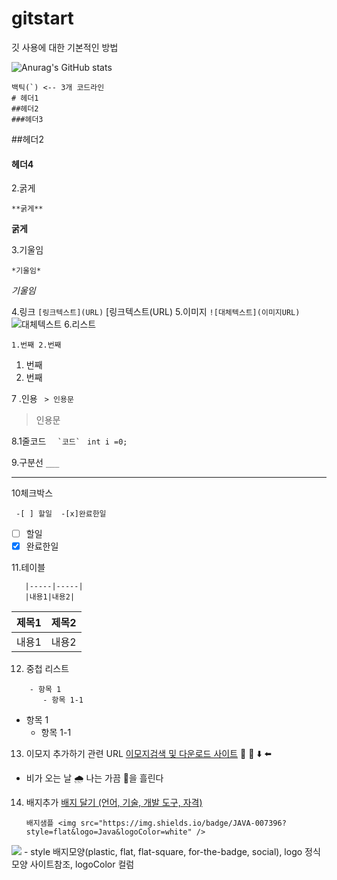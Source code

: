 # gitstart
깃 사용에 대한 기본적인 방법


![Anurag's GitHub stats](https://github-readme-stats.vercel.app/api?username=yoonginoh&show_icons=true&theme=radical)

```
백틱(`) <-- 3개 코드라인
# 헤더1
##헤더2
###헤더3
```
##헤더2
#### 헤더4

2.굵게
```
**굵게**
```
**굵게**

3.기울임
```
*기울임*
```
*기울임*

4.링크
```[링크텍스트](URL)```
[링크텍스트(URL)
5.이미지
```![대체텍스트](이미지URL)```
![대체텍스트](이미지URL)
6.리스트

```1.번째 2.번째```
1. 번째
2. 번째

7 .인용
``` > 인용문```
>인용문
>

8.1줄코드
```   `코드`  ```
`int i =0;`

9.구분선
```___```
___

10체크박스

```  -[ ] 할일  -[x]완료한일 ```

-[ ]  할일
-[x] 완료한일

11.테이블
```|제목1|제목2|
   |-----|-----|
   |내용1|내용2|
```
|제목1|제목2|
|-----|-----|
|내용1|내용2|

12. 중첩 리스트
```
    - 항목 1
       - 항목 1-1
```
- 항목 1
  - 항목 1-1

13. 이모지 추가하기 관련 URL
[이모지검색 및 다운로드 사이트](https://emojipedia.org)
🚀
🥇
⬇️
⬅️

- 비가 오는 날 🌧️ 나는 가끔 🥲을 흘린다

14. 배지추가
    [배지 달기 (언어, 기술, 개발 도구, 자격)](https://simpleicons.org)
    ```
    배지샘플 <img src="https://img.shields.io/badge/JAVA-007396?style=flat&logo=Java&logoColor=white" />
    ```
   <img src="https://img.shields.io/badge/JAVA-007396?style=flat&logo=Java&logoColor=white" />
    - style 배지모양(plastic, flat, flat-square, for-the-badge, social), logo 정식모양 사이트참조, logoColor 컬럼
